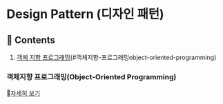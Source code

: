# Design Pattern (디자인 패턴)

## :book: Contents
1. [객체 지향 프로그래밍]()(#객체지향-프로그래밍object-oriented-programming)


### 객체지향 프로그래밍(Object-Oriented Programming)
:memo:[자세히 보기](./contents/object-oriented-programming.md)

